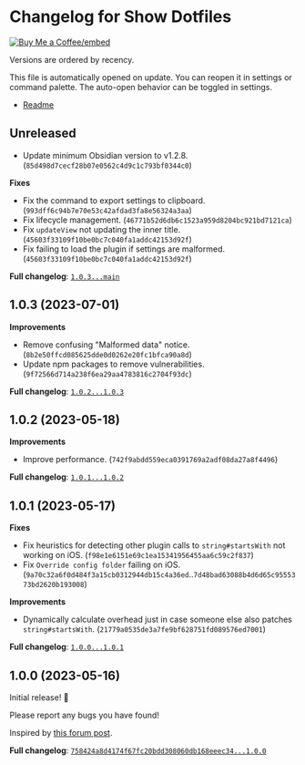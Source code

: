 # Changelog for Show Dotfiles

[Buy Me a Coffee]: https://buymeacoffee.com/polyipseity
[Buy Me a Coffee/embed]: https://img.buymeacoffee.com/button-api/?text=Buy%20me%20a%20coffee&emoji=&slug=polyipseity&button_colour=40DCA5&font_colour=ffffff&font_family=Lato&outline_colour=000000&coffee_colour=FFDD00
[readme]: https://github.com/polyipseity/obsidian-show-dotfiles/blob/main/README.md

[![Buy Me a Coffee/embed]][Buy Me a Coffee]

Versions are ordered by recency.

This file is automatically opened on update. You can reopen it in settings or command palette. The auto-open behavior can be toggled in settings.

- [Readme]

## Unreleased

- Update minimum Obsidian version to v1.2.8. (`85d498d7cecf28b07e0562c4d9c1c793bf0344c0`)

__Fixes__
- Fix the command to export settings to clipboard. (`993dff6c94b7e70e53c42afdad3fa8e56324a3aa`)
- Fix lifecycle management. (`46771b52d6db6c1523a959d8204bc921bd7121ca`)
- Fix `updateView` not updating the inner title. (`45603f33109f10be0bc7c040fa1addc42153d92f`)
- Fix failing to load the plugin if settings are malformed. (`45603f33109f10be0bc7c040fa1addc42153d92f`)

__Full changelog__: [`1.0.3...main`](https://github.com/polyipseity/obsidian-show-dotfiles/compare/1.0.3...main)

## 1.0.3 (2023-07-01)

__Improvements__
- Remove confusing "Malformed data" notice. (`8b2e50ffcd085625dde0d0262e20fc1bfca90a8d`)
- Update npm packages to remove vulnerabilities. (`9f72566d714a238f6ea29aa4783816c2704f93dc`)

__Full changelog__: [`1.0.2...1.0.3`](https://github.com/polyipseity/obsidian-show-dotfiles/compare/1.0.2...1.0.3)

## 1.0.2 (2023-05-18)

__Improvements__
- Improve performance. (`742f9abdd559eca0391769a2adf08da27a8f4496`)

__Full changelog__: [`1.0.1...1.0.2`](https://github.com/polyipseity/obsidian-show-dotfiles/compare/1.0.1...1.0.2)

## 1.0.1 (2023-05-17)

__Fixes__
- Fix heuristics for detecting other plugin calls to `string#startsWith` not working on iOS. (`f98e1e6151e69c1ea15341956455aa6c59c2f837`)
- Fix `Override config folder` failing on iOS. (`9a70c32a6f0d484f3a15cb0312944db15c4a36ed`..`7d48bad63088b4d6d65c9555373bd2620b193008`)

__Improvements__
- Dynamically calculate overhead just in case someone else also patches `string#startsWith`. (`21779a0535de3a7fe9bf628751fd089576ed7001`)

__Full changelog__: [`1.0.0...1.0.1`](https://github.com/polyipseity/obsidian-show-dotfiles/compare/1.0.0...1.0.1)

## 1.0.0 (2023-05-16)

Initial release! 🥳

Please report any bugs you have found!

Inspired by [this forum post](https://forum.obsidian.md/t/enable-use-of-hidden-files-dotfiles-within-obsidian/26908).

__Full changelog__: [`758424a8d4174f67fc20bdd308060db168eeec34...1.0.0`](https://github.com/polyipseity/obsidian-show-dotfiles/compare/758424a8d4174f67fc20bdd308060db168eeec34...1.0.0)

